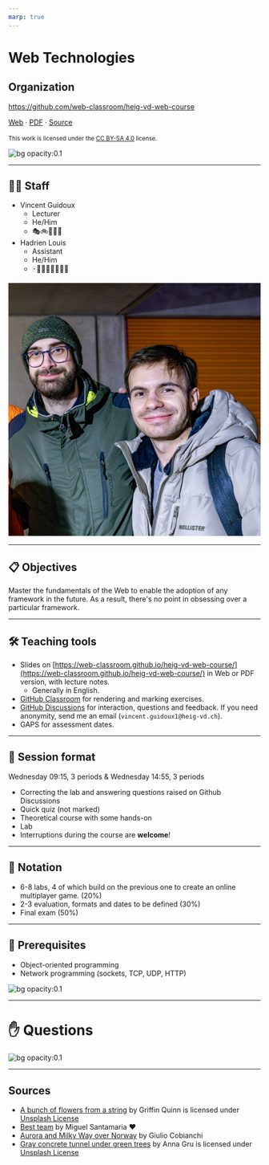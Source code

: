 ```yaml
---
marp: true
---
```


<!--
theme: gaia
size: 16:9
paginate: true
author: B. Chapuis, O. Lemer, O. Tischauser, V. Guidoux, with the help of ChatGPT.
url: https://web-classroom.github.io/
footer: '**HEIG-VD** - WEB Course 2023-2024 - AGPL-3.0 license'
style: |
    :root {
        --color-background: #fff;
        --color-foreground: #333;
        --color-highlight: #f96;
        --color-dimmed: #888;
        --color-headings: #7d8ca3;
    }
    blockquote {
        font-style: italic;
    }
    table {
        width: 100%;
    }
    th:first-child {
        width: 15%;
    }
    h1, h2, h3, h4, h5, h6 {
        color: var(--color-headings);
    }
    h2, h3, h4, h5, h6 {
        font-size: 1.5rem;
    }
    h1 a:link, h2 a:link, h3 a:link, h4 a:link, h5 a:link, h6 a:link {
        text-decoration: none;
    }
    section:not([class=lead]) > p, blockquote {
        text-align: justify;
    }
    ul {
        margin-top: 0.5rem;
    }
    section::after {
      content: attr(data-marpit-pagination-) '/' attr(data-marpit-pagination-total);
    }
-->

[web]:
  https://web-classroom.github.io/heig-vd-web-course/docs/01-course-organization/index.html
[pdf]:
  https://web-classroom.github.io/heig-vd-web-course/docs/01-course-organization/01-course-organization-presentation.pdf
[license]:
  https://github.com/web-classroom/heig-vd-web-course/blob/main/LICENSE.md
[illustration]:
  https://images.unsplash.com/photo-1659328376647-52ec39d1a5cf?fit=crop&h=720
[questions]:
  https://images.unsplash.com/photo-1548445929-4f60a497f851?fit=crop&h=720
[unite]: https://gaps.heig-vd.ch/consultation/fiches/uv/uv.php?id=7169
[source]:
  https://github.com/web-classroom/heig-vd-web-course/blob/main/docs/01-course-organization/PRESENTATION.md
[apod]: https://apod.nasa.gov/apod/image/2312/ArcticNight_Cobianchi_1080.jpg

# Web Technologies

## Organization

<!--
_class: lead
_paginate: false
-->

<https://github.com/web-classroom/heig-vd-web-course>

[Web][web] · [PDF][pdf] · [Source][source]

<small>This work is licensed under the [CC BY-SA 4.0][license] license.</small>

![bg opacity:0.1][illustration]

---

## 🧑‍🏫 Staff

- Vincent Guidoux
  - Lecturer
  - He/Him
  - 🎭🚲🌿🖖🎶
- Hadrien Louis
  - Assistant
  - He/Him
  - 🀄🧗🏻‍♂️🎾🍫🧑‍💻

![bg right:60%](images/team.jpg)

---

## 📋 Objectives

Master the fundamentals of the Web to enable the adoption of any framework in
the future. As a result, there's no point in obsessing over a particular
framework.

---

## 🛠️ Teaching tools

- Slides on
  [https://web-classroom.github.io/heig-vd-web-course/](https://web-classroom.github.io/heig-vd-web-course/)
  in Web or PDF version, with lecture notes.
  - Generally in English.
- [GitHub Classroom](https://classroom.github.com/classrooms/54867215-web-classroom-spring-24-vgx)
  for rendering and marking exercises.
- [GitHub Discussions](https://github.com/orgs/web-classroom/discussions) for
  interaction, questions and feedback. If you need anonymity, send me an email
  (`vincent.guidoux1@heig-vd.ch`).
- GAPS for assessment dates.

---

## 📅 Session format

Wednesday 09:15, 3 periods & Wednesday 14:55, 3 periods

- Correcting the lab and answering questions raised on Github Discussions
- Quick quiz (not marked)
- Theoretical course with some hands-on
- Lab
- Interruptions during the course are **welcome**!

---

## 🏅 Notation

- 6-8 labs, 4 of which build on the previous one to create an online multiplayer
  game. (20%)
- 2-3 evaluation, formats and dates to be defined (30%)
- Final exam (50%)

---

## 🔄 Prerequisites

- Object-oriented programming
- Network programming (sockets, TCP, UDP, HTTP)

![bg opacity:0.1][apod]

---

# ✋ Questions

![bg opacity:0.1][questions]

---

## Sources

- [A bunch of flowers from a string](https://unsplash.com/photos/a-bunch-of-flowers-from-a-string-lP_FoHCLjWk)
  by Griffin Quinn is licensed under
  [Unsplash License](https://unsplash.com/license)
- [Best team](https://clubphoto.heig-vd.ch/picture.php?/3349/category/91) by
  Miguel Santamaria ❤️
- [Aurora and Milky Way over Norway](https://apod.nasa.gov/apod/ap231212.html)
  by Giulio Cobianchi
- [Gray concrete tunnel under green trees](https://unsplash.com/photos/gray-concrete-tunnel-under-green-trees-omL9Q8B2YCI)
  by Anna Gru is licensed under [Unsplash License](https://unsplash.com/license)
